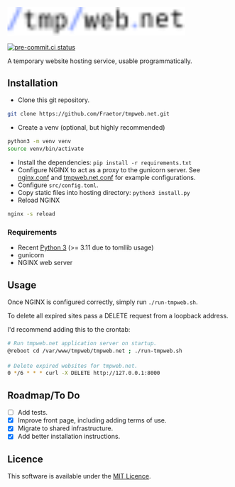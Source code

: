 [<img alt="tmpweb.net" src="static/logo.svg" width="400">](https://tmpweb.net)

[![pre-commit.ci status](https://results.pre-commit.ci/badge/github/Fraetor/tmpweb.net/main.svg)](https://results.pre-commit.ci/latest/github/Fraetor/tmpweb.net/main)

A temporary website hosting service, usable programmatically.

## Installation

- Clone this git repository.

```bash
git clone https://github.com/Fraetor/tmpweb.net.git
```

- Create a venv (optional, but highly recommended)

```bash
python3 -m venv venv
source venv/bin/activate
```

- Install the dependencies: `pip install -r requirements.txt`
- Configure NGINX to act as a proxy to the gunicorn server. See
  [nginx.conf](nginx.conf) and [tmpweb.net.conf](tmpweb.net.conf) for example
  configurations.
- Configure `src/config.toml`.
- Copy static files into hosting directory: `python3 install.py`
- Reload NGINX

```bash
nginx -s reload
```

### Requirements

- Recent [Python 3](https://www.python.org/) (>= 3.11 due to tomllib usage)
- gunicorn
- NGINX web server

## Usage

Once NGINX is configured correctly, simply run `./run-tmpweb.sh`.

To delete all expired sites pass a DELETE request from a loopback address.

I'd recommend adding this to the crontab:

```bash
# Run tmpweb.net application server on startup.
@reboot cd /var/www/tmpweb/tmpweb.net ; ./run-tmpweb.sh

# Delete expired websites for tmpweb.net.
0 */6 * * * curl -X DELETE http://127.0.0.1:8000
```

## Roadmap/To Do

- [ ] Add tests.
- [x] Improve front page, including adding terms of use.
- [x] Migrate to shared infrastructure.
- [x] Add better installation instructions.

<!-- ## Contributing

State if you are open to contributions and what your requirements are for
accepting them.

For people who want to make changes to your project, it's helpful to have some
documentation on how to get started. Perhaps there is a script that they should
run or some environment variables that they need to set. Make these steps
explicit. These instructions could also be useful to your future self.

You can also document commands to lint the code or run tests. These steps help
to ensure high code quality and reduce the likelihood that the changes
inadvertently break something. Having instructions for running tests is
especially helpful if it requires external setup, such as starting a Selenium
server for testing in a browser. -->

<!-- ## Acknowledgements

Show your appreciation to those who have contributed to the project. -->

## Licence

This software is available under the [MIT Licence](LICENCE.md).
